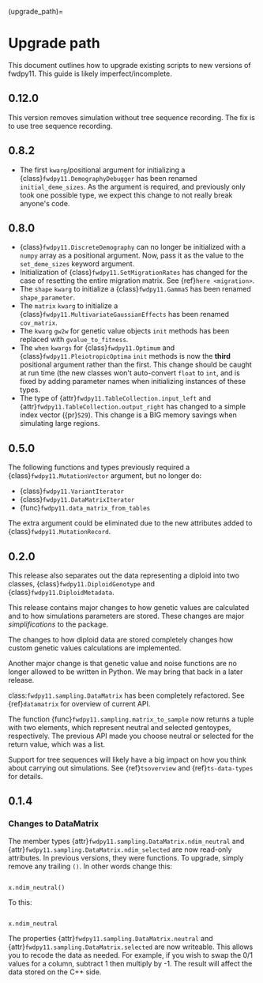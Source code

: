 (upgrade_path)=

# Upgrade path

This document outlines how to upgrade existing scripts to new versions of fwdpy11.  This guide is likely
imperfect/incomplete.

## 0.12.0

This version removes simulation without tree sequence recording.
The fix is to use tree sequence recording.

## 0.8.2

* The first `kwarg`/positional argument for initializing a
  {class}`fwdpy11.DemographyDebugger` has been renamed `initial_deme_sizes`.
  As the argument is required, and previously only took one possible type,
  we expect this change to not really break anyone's code.

## 0.8.0

* {class}`fwdpy11.DiscreteDemography` can no longer be initialized with a `numpy` array as a positional
  argument. Now, pass it as the value to the `set_deme_sizes` keyword argument.
* Initialization of {class}`fwdpy11.SetMigrationRates` has changed for the case
  of resetting the entire migration matrix. See {ref}`here <migration>`.
* The `shape` `kwarg` to initialize a {class}`fwdpy11.GammaS` has been
  renamed `shape_parameter`.
* The `matrix` `kwarg` to initialize a {class}`fwdpy11.MultivariateGaussianEffects`
  has been renamed `cov_matrix`.
* The `kwarg` `gw2w` for genetic value objects `init` methods has been replaced with `gvalue_to_fitness`.
* The `when` `kwargs` for {class}`fwdpy11.Optimum` and {class}`fwdpy11.PleiotropicOptima` `init` methods is now the **third** positional argument rather than the first.  This change should be caught at run time (the new classes won't auto-convert `float` to `int`, and is fixed by adding parameter names when initializing instances of these types.
* The type of {attr}`fwdpy11.TableCollection.input_left` and {attr}`fwdpy11.TableCollection.output_right` has changed
  to a simple index vector ({pr}`529`).  This change is a BIG memory savings when simulating large regions.

## 0.5.0

The following functions and types previously required a {class}`fwdpy11.MutationVector` argument, but no longer do:

* {class}`fwdpy11.VariantIterator`
* {class}`fwdpy11.DataMatrixIterator`
* {func}`fwdpy11.data_matrix_from_tables`

The extra argument could be eliminated due to the new attributes added to {class}`fwdpy11.MutationRecord`.

## 0.2.0

This release also separates out the data representing a diploid into two classes, {class}`fwdpy11.DiploidGenotype` and {class}`fwdpy11.DiploidMetadata`. 

This release contains major changes to how genetic values are calculated and to how simulations parameters are stored.
These changes are major *simplifications* to the package. 

The changes to how diploid data are stored completely changes how custom genetic values calculations are implemented.

Another major change is that genetic value and noise functions are no longer allowed to be written in Python.  We may
bring that back in a later release.

class:`fwdpy11.sampling.DataMatrix` has been completely refactored.  See {ref}`datamatrix` for overview of current API.

The function {func}`fwdpy11.sampling.matrix_to_sample` now returns a tuple with two elements, which represent neutral
and selected gentoypes, respectively.  The previous  API made you choose neutral or selected for the return value, which
was a list.

Support for tree sequences will likely have a big impact on how you think about carrying out simulations.  See {ref}`tsoverview`
and {ref}`ts-data-types` for details.

## 0.1.4

### Changes to DataMatrix

The member types {attr}`fwdpy11.sampling.DataMatrix.ndim_neutral` and  {attr}`fwdpy11.sampling.DataMatrix.ndim_selected` are now read-only attributes.  In previous versions, they were functions.  To upgrade, simply remove any trailing `()`. In other words change this:

```{code-block} python

x.ndim_neutral()

```

To this:

```{code-block} python

x.ndim_neutral

```

The properties {attr}`fwdpy11.sampling.DataMatrix.neutral` and {attr}`fwdpy11.sampling.DataMatrix.selected` are now
writeable.  This allows you to recode the data as needed.  For example, if you wish to swap the 0/1 values for a column,
subtract 1 then multiply by -1.  The result will affect the data stored on the C++ side.


